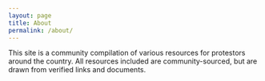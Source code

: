 ```yaml
---
layout: page
title: About
permalink: /about/
---
```


This site is a community compilation of various resources for protestors around the country. All resources included are community-sourced, but are drawn from verified links and documents.  
